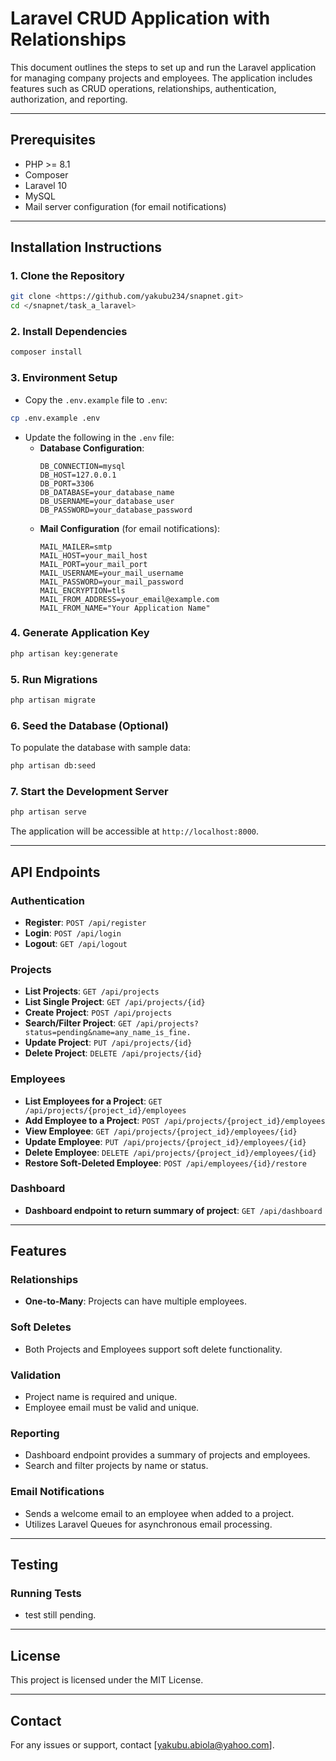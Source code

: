 # Laravel CRUD Application with Relationships

This document outlines the steps to set up and run the Laravel application for managing company projects and employees. The application includes features such as CRUD operations, relationships, authentication, authorization, and reporting.

---

## Prerequisites

- PHP >= 8.1
- Composer
- Laravel 10
- MySQL
- Mail server configuration (for email notifications)

---

## Installation Instructions

### 1. Clone the Repository
```bash
git clone <https://github.com/yakubu234/snapnet.git>
cd </snapnet/task_a_laravel>
```

### 2. Install Dependencies
```bash
composer install
```

### 3. Environment Setup
- Copy the `.env.example` file to `.env`:
```bash
cp .env.example .env
```
- Update the following in the `.env` file:
  - **Database Configuration**:
    ```env
    DB_CONNECTION=mysql
    DB_HOST=127.0.0.1
    DB_PORT=3306
    DB_DATABASE=your_database_name
    DB_USERNAME=your_database_user
    DB_PASSWORD=your_database_password
    ```
  - **Mail Configuration** (for email notifications):
    ```env
    MAIL_MAILER=smtp
    MAIL_HOST=your_mail_host
    MAIL_PORT=your_mail_port
    MAIL_USERNAME=your_mail_username
    MAIL_PASSWORD=your_mail_password
    MAIL_ENCRYPTION=tls
    MAIL_FROM_ADDRESS=your_email@example.com
    MAIL_FROM_NAME="Your Application Name"
    ```

### 4. Generate Application Key
```bash
php artisan key:generate
```

### 5. Run Migrations
```bash
php artisan migrate
```

### 6. Seed the Database (Optional)
To populate the database with sample data:
```bash
php artisan db:seed
```

### 7. Start the Development Server
```bash
php artisan serve
```
The application will be accessible at `http://localhost:8000`.

---

## API Endpoints

### Authentication
- **Register**: `POST /api/register`
- **Login**: `POST /api/login`
- **Logout**: `GET /api/logout`

### Projects
- **List Projects**: `GET /api/projects`
- **List Single Project**: `GET /api/projects/{id}`
- **Create Project**: `POST /api/projects`
- **Search/Filter Project**: `GET /api/projects?status=pending&name=any_name_is_fine.`
- **Update Project**: `PUT /api/projects/{id}`
- **Delete Project**: `DELETE /api/projects/{id}`

### Employees
- **List Employees for a Project**: `GET /api/projects/{project_id}/employees`
- **Add Employee to a Project**: `POST /api/projects/{project_id}/employees`
- **View Employee**: `GET /api/projects/{project_id}/employees/{id}`
- **Update Employee**: `PUT /api/projects/{project_id}/employees/{id}`
- **Delete Employee**: `DELETE /api/projects/{project_id}/employees/{id}`
- **Restore Soft-Deleted Employee**: `POST /api/employees/{id}/restore`

### Dashboard
- **Dashboard endpoint to return summary of project**: `GET /api/dashboard`

---

## Features

### Relationships
- **One-to-Many**: Projects can have multiple employees.

### Soft Deletes
- Both Projects and Employees support soft delete functionality.

### Validation
- Project name is required and unique.
- Employee email must be valid and unique.

### Reporting
- Dashboard endpoint provides a summary of projects and employees.
- Search and filter projects by name or status.

### Email Notifications
- Sends a welcome email to an employee when added to a project.
- Utilizes Laravel Queues for asynchronous email processing.

---

## Testing

### Running Tests
- test still pending.
---

## License
This project is licensed under the MIT License.

---

## Contact
For any issues or support, contact [yakubu.abiola@yahoo.com].
